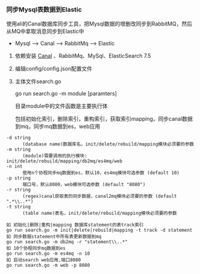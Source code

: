 ### 同步Mysql表数据到Elastic

​使用ali的Canal数据库同步工具，把Mysql数据的增删改同步到RabbitMQ，然后从MQ中拿取消息同步到Elastic中

 - Mysql --> Canal --> RabbitMq --> Elastic

1. 依赖安装 [Canal](https://github.com/alibaba/canal) 、RabbitMq、MySql、ElasticSearch 7.5

2. 编辑config/config.json配置文件

3. 主体文件search.go

	go run search.go -m module [paramters]

	目录module中的文件函数是主要执行体

	包括初始化索引，删除索引，重构索引，获取索引mapping，同步canal数据到mq，同步mq数据到es，web应用

```
-d string
      (database name)数据库名，init/delete/rebuild/mapping模块必须要的参数
-m string
      (module)需要调用的执行模块: init/delete/rebuild/mapping/db2mq/es4mq/web
-n int
      使用n个协程同步mq数据到es，默认10，es4mq模块可选参数 (default 10)
-p string
      端口号，默认8080，web模块可选参数 (default "8080")
-r string
      (regex)canal获取表的同步数据，canal2mq模块必须要的参数 (default ".*\\..*")
-t string
      (table name)表名，init/delete/rebuild/mapping模块必须要的参数
```

```
如 初始化|删除|重构|mapping 数据库statement的表track索引
go run search.go -m init|delete|rebuild|mapping -t track -d statement
如 同步数据statement中所有表更新数据到mq
go run search.go -m db2mq -r "statement\\..*"
如 10个协程同步mq数据到es
go run search.go -m es4mq -n 10
如 启动search web应用,端口8080
go run search.go -m web -p 8080
```

